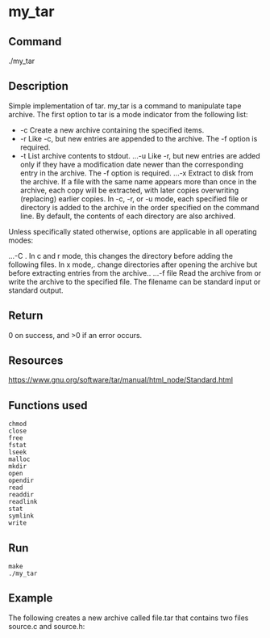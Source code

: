 # my_tar

## Command
./my_tar

## Description
Simple implementation of tar. my_tar is a command to manipulate tape archive. The first option to tar is a mode indicator from the following list:

   - -c Create a new archive containing the specified items.
   - -r Like -c, but new entries are appended to the archive. The -f option is required.
   - -t List archive contents to stdout.
...-u Like -r, but new entries are added only if they have a modification date newer than the corresponding entry in the archive. The -f option is required.
...-x Extract to disk from the archive. If a file with the same name appears more than once in the archive, each copy will be extracted, with later copies overwriting (replacing) earlier copies.
In -c, -r, or -u mode, each specified file or directory is added to the archive in the order specified on the command line. By default, the contents of each directory are also archived.

Unless specifically stated otherwise, options are applicable in all operating modes:

...-C <directory>. In c and r mode, this changes the directory before adding the following files. In x mode,. change directories after opening the archive but before extracting entries from the archive..
...-f file Read the archive from or write the archive to the specified file. The filename can be standard input or standard output.

## Return
0 on success, and >0 if an error occurs.

## Resources
https://www.gnu.org/software/tar/manual/html_node/Standard.html

## Functions used
```
chmod
close
free
fstat
lseek
malloc
mkdir
open
opendir
read
readdir
readlink
stat
symlink
write
```
## Run
```
make
./my_tar
```

## Example
The following creates a new archive called file.tar that contains two files source.c and
source.h:
